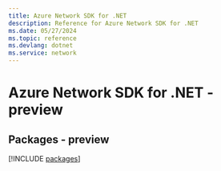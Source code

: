 ```yaml
---
title: Azure Network SDK for .NET
description: Reference for Azure Network SDK for .NET
ms.date: 05/27/2024
ms.topic: reference
ms.devlang: dotnet
ms.service: network
---
```

# Azure Network SDK for .NET - preview
## Packages - preview
[!INCLUDE [packages](network-index.md)]